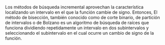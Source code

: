 Los métodos de búsqueda incremental aprovechan la característica localizando un intervalo en el que la función cambie de signo. Entonces, El método de bisección, también conocido como de corte binario, de partición de intervalos o de Bolzano es un algoritmo de búsqueda de raíces que funciona dividiendo repetidamente un intervalo en dos subintervalos y seleccionando el subintervalo en el cual ocurre un cambio de signo de la función.

